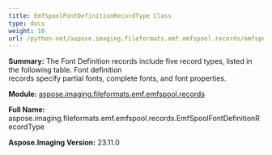 ```yaml
---
title: EmfSpoolFontDefinitionRecordType Class
type: docs
weight: 10
url: /python-net/aspose.imaging.fileformats.emf.emfspool.records/emfspoolfontdefinitionrecordtype/
---
```


**Summary:** The Font Definition records include five record types, listed in the following table. Font definition<br/>            records specify partial fonts, complete fonts, and font properties.

**Module:** [aspose.imaging.fileformats.emf.emfspool.records](/imaging/python-net/aspose.imaging.fileformats.emf.emfspool.records/)

**Full Name:** aspose.imaging.fileformats.emf.emfspool.records.EmfSpoolFontDefinitionRecordType

**Aspose.Imaging Version:** 23.11.0



